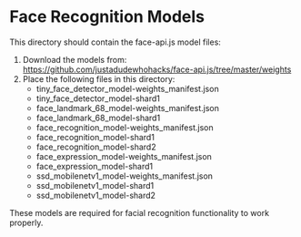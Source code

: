 # Face Recognition Models

This directory should contain the face-api.js model files:

1. Download the models from: https://github.com/justadudewhohacks/face-api.js/tree/master/weights
2. Place the following files in this directory:
   - tiny_face_detector_model-weights_manifest.json
   - tiny_face_detector_model-shard1
   - face_landmark_68_model-weights_manifest.json
   - face_landmark_68_model-shard1
   - face_recognition_model-weights_manifest.json
   - face_recognition_model-shard1
   - face_recognition_model-shard2
   - face_expression_model-weights_manifest.json
   - face_expression_model-shard1
   - ssd_mobilenetv1_model-weights_manifest.json
   - ssd_mobilenetv1_model-shard1
   - ssd_mobilenetv1_model-shard2

These models are required for facial recognition functionality to work properly.
